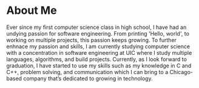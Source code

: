 # About Me
Ever since my first computer science class in high school, I have had an undying passion for software engineering. From printing 'Hello, world', to working on multiple projects, this passion keeps growing. 
To further enhnace my passion and skills, I am currently studying computer science with a concentration in software engineering at UIC where I study multiple languages, algorithms, and build projects. 
Currently, as I look forward to graduation, I have started to use my skills such as my knowledge in C and C++, problem solving, and communication which I can bring to a Chicago- based company that’s dedicated to growing in technology.  

